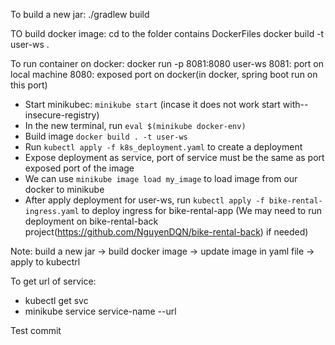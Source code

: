 To build a new jar: ./gradlew build

TO build docker image:
    cd to the folder contains DockerFiles
    docker build -t user-ws .
    
To run container on docker:
    docker run -p 8081:8080 user-ws
    8081: port on local machine
    8080: exposed port on docker(in docker, spring boot run on this port)

- Start minikubec: `minikube start` (incase it does not work start with--insecure-registry)
- In the new terminal, run `eval $(minikube docker-env)`
- Build image `docker build . -t user-ws`
- Run `kubectl apply -f k8s_deployment.yaml` to create a deployment
- Expose deployment as service, port of service must be the same as port exposed port of the image
- We can use `minikube image load my_image` to load image from our docker to minikube
- After apply deployment for user-ws, run `kubectl apply -f bike-rental-ingress.yaml` to deploy ingress for bike-rental-app
  (We may need to run deployment on bike-rental-back project(https://github.com/NguyenDQN/bike-rental-back) if needed)
  
Note: build a new jar -> build docker image -> update image in yaml file -> apply to kubectrl

To get url of service:
- kubectl get svc
- minikube service service-name --url

Test commit
